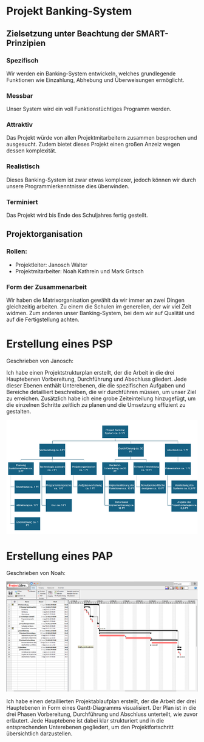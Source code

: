# Projekt Banking-System

## Zielsetzung unter Beachtung der SMART-Prinzipien

### Spezifisch
Wir werden ein Banking-System entwickeln, welches grundlegende Funktionen wie Einzahlung, Abhebung und Überweisungen ermöglicht.

### Messbar
Unser System wird ein voll Funktionstüchtiges Programm werden.

### Attraktiv
Das Projekt würde von allen Projektmitarbeitern zusammen besprochen und ausgesucht. Zudem bietet dieses Projekt einen großen Anzeiz wegen dessen komplexität.

### Realistisch

Dieses Banking-System ist zwar etwas komplexer, jedoch können wir durch unsere Programmierkenntnisse dies überwinden. 

### Terminiert

Das Projekt wird bis Ende des Schuljahres fertig gestellt.

## Projektorganisation

### Rollen:

 - Projektleiter: Janosch Walter
 - Projektmitarbeiter: Noah Kathrein und Mark Gritsch

### Form der Zusammenarbeit

Wir haben die Matrixorganisation gewählt da wir immer an zwei Dingen gleichzeitig arbeiten. Zu einem die Schulen im generellen, der wir viel Zeit widmen. Zum anderen unser Banking-System, bei dem wir auf Qualität und auf die Fertigstellung achten.

# Erstellung eines PSP

Geschrieben von Janosch:

Ich habe einen Projektstrukturplan erstellt, der die Arbeit in die drei Hauptebenen Vorbereitung, Durchführung und Abschluss gliedert. Jede dieser Ebenen enthält Unterebenen, die die spezifischen Aufgaben und Bereiche detailliert beschreiben, die wir durchführen müssen, um unser Ziel zu erreichen. Zusätzlich habe ich eine grobe Zeiteinteilung hinzugefügt, um die einzelnen Schritte zeitlich zu planen und die Umsetzung effizient zu gestalten.

![PSP Bankingsystem](PSP_Banking_system.png)
# Erstellung eines PAP
Geschrieben von Noah:

![img_2.png](img_2.png)

Ich habe einen detaillierten Projektablaufplan erstellt, der die Arbeit der drei Hauptebenen in Form eines Gantt-Diagramms visualisiert. Der Plan ist in die drei Phasen Vorbereitung, Durchführung und Abschluss unterteilt, wie zuvor erläutert. Jede Hauptebene ist dabei klar strukturiert und in die entsprechenden Unterebenen gegliedert, um den Projektfortschritt übersichtlich darzustellen.
